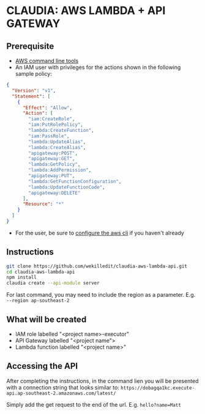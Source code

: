 # CLAUDIA: AWS LAMBDA + API GATEWAY

## Prerequisite
- [AWS command line tools](http://docs.aws.amazon.com/cli/latest/userguide/installing.html)
- An IAM user with privileges for the actions shown in the following sample policy:

```json
{
  "Version": "v1",
  "Statement": [
    {
      "Effect": "Allow",
      "Action": [
        "iam:CreateRole",
        "iam:PutRolePolicy",
        "lambda:CreateFunction",
        "iam:PassRole",
        "lambda:UpdateAlias",
        "lambda:CreateAlias",
        "apigateway:POST",
        "apigateway:GET",
        "lambda:GetPolicy",
        "lambda:AddPermission",
        "apigateway:PUT",
        "lambda:GetFunctionConfiguration",
        "lambda:UpdateFunctionCode",
        "apigateway:DELETE"
      ],
      "Resource": "*"
    }
  ]
}
```
- For the user, be sure to [configure the aws cli](http://docs.aws.amazon.com/cli/latest/userguide/cli-chap-getting-started.html) if you haven't already

## Instructions
```bash
git clone https://github.com/wekilledit/claudia-aws-lambda-api.git
cd claudia-aws-lambda-api
npm install
claudia create --api-module server
```
For last command, you may need to include the region as a parameter. E.g. `--region ap-southeast-2`

## What will be created
- IAM role labelled "\<project name\>-executor"
- API Gateway labelled "\<project name"\>
- Lambda function labelled "\<project name\>"

## Accessing the API
After completing the instructions, in the command lien you will be presented with a connection string that looks similar to: `https://dobagqa1kc.execute-api.ap-southeast-2.amazonaws.com/latest/`

Simply add the get request to the end of the url. E.g. `hello?name=Matt`
